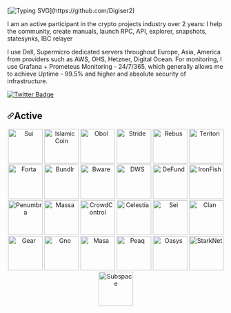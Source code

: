 
[![Typing SVG](https://readme-typing-svg.herokuapp.com?font=Fira+Code&pause=1000&width=800&height=100&lines=Hi+%2C+there.My+name+is+Serhii.+I'm+independent+Pos%2FPoW+validator.)](https://github.com/Digiser2)


I am an active participant in the crypto projects industry over 2 years: I help the community, create manuals, launch RPC, API, explorer, snapshots, statesynks, IBC relayer

I use Dell, Supermicro dedicated servers throughout Europe, Asia, America from providers such as AWS, OHS, Hetzner, Digital Ocean.
For monitoring, I use Grafana + Prometeus Monitoring - 24/7/365, which generally allows me to achieve  Uptime - 99.5% and higher and absolute security of infrastructure.
<div id="badges">
 
  <a href="https://twitter.com/SergeyShylo">
    <img src="https://img.shields.io/badge/Twitter-blue?style=for-the-badge&logo=twitter&logoColor=white" alt="Twitter Badge"/>
  </a>
</div>
<img src="https://komarev.com/ghpvc/?username=your-github-username&style=flat-square&color=blue" alt=""/>

<br>
<h2 dir="auto"><a id="user-content-active" class="anchor" aria-hidden="true" href="#active"><svg class="octicon octicon-link" viewBox="0 0 16 16" version="1.1" width="16" height="16" aria-hidden="true"><path fill-rule="evenodd" d="M7.775 3.275a.75.75 0 001.06 1.06l1.25-1.25a2 2 0 112.83 2.83l-2.5 2.5a2 2 0 01-2.83 0 .75.75 0 00-1.06 1.06 3.5 3.5 0 004.95 0l2.5-2.5a3.5 3.5 0 00-4.95-4.95l-1.25 1.25zm-4.69 9.64a2 2 0 010-2.83l2.5-2.5a2 2 0 012.83 0 .75.75 0 001.06-1.06 3.5 3.5 0 00-4.95 0l-2.5 2.5a3.5 3.5 0 004.95 4.95l1.25-1.25a.75.75 0 00-1.06-1.06l-1.25 1.25a2 2 0 01-2.83 0z"></path></svg></a>Active</h2>
<div align="center" dir="auto">  
<a href="#"><img src="https://github.com/hivefive-space/hivefive-space/raw/94371afd3f20f6d1a64094e5bbbc5e60838b6b44/img/Sui.png" title="Sui" width="80" height="auto" style="max-width: 100%;"></a>   
<a href="#"><img src="https://github.com/hivefive-space/hivefive-space/raw/b03d4395bd88cd72bc681213ea2bbe140128be47/img/Islamic%20Coin.png" title="Islamic Coin" width="80" height="auto" style="max-width: 100%;"></a>     
<a href="#"><img src="https://github.com/hivefive-space/hivefive-space/raw/94371afd3f20f6d1a64094e5bbbc5e60838b6b44/img/Obol.png" title="Obol" width="80" height="auto" style="max-width: 100%;"></a>   
<a href="#"><img src="https://github.com/hivefive-space/hivefive-space/raw/94371afd3f20f6d1a64094e5bbbc5e60838b6b44/img/Stride.png" title="Stride" width="80" height="auto" style="max-width: 100%;"></a>   
<a href="#"><img src="https://github.com/hivefive-space/hivefive-space/raw/71f9b31828bdabfc44ff6e2a5c8801793fe3f4a2/img/Rebus.png" title="Rebus" width="80" height="auto" style="max-width: 100%;"></a>   
<a href="#"><img src="https://github.com/hivefive-space/hivefive-space/raw/b03d4395bd88cd72bc681213ea2bbe140128be47/img/Teritori.png" title="Teritori" width="80" height="auto" style="max-width: 100%;"></a>   
<a href="#"><img src="https://github.com/hivefive-space/hivefive-space/raw/74fb60305db6706e5b9bbbc789de8d09c23b838b/img/Forta.png" title="Forta" width="80" height="auto" style="max-width: 100%;"></a>   
<a href="#"><img src="https://github.com/hivefive-space/hivefive-space/raw/b03d4395bd88cd72bc681213ea2bbe140128be47/img/Bundlr.png" title="Bundlr" width="80" height="auto" style="max-width: 100%;"></a>   
<a href="#"><img src="https://github.com/hivefive-space/hivefive-space/raw/b03d4395bd88cd72bc681213ea2bbe140128be47/img/Bware.png" title="Bware" width="80" height="auto" style="max-width: 100%;"></a>   
<a href="#"><img src="https://github.com/hivefive-space/hivefive-space/raw/b03d4395bd88cd72bc681213ea2bbe140128be47/img/DWS.png" title="DWS" width="80" height="auto" style="max-width: 100%;"></a>   
<a href="#"><img src="https://github.com/hivefive-space/hivefive-space/raw/74fb60305db6706e5b9bbbc789de8d09c23b838b/img/DeFund.png" title="DeFund" width="80" height="auto" style="max-width: 100%;"></a>   
<a href="#"><img src="https://github.com/hivefive-space/hivefive-space/raw/94371afd3f20f6d1a64094e5bbbc5e60838b6b44/img/Ironfish.png" title="IronFish" width="80" height="auto" style="max-width: 100%;"></a>   
<a href="#"><img src="https://github.com/hivefive-space/hivefive-space/raw/b03d4395bd88cd72bc681213ea2bbe140128be47/img/Penumbra.png" title="Penumbra" width="80" height="auto" style="max-width: 100%;"></a>   
<a href="#"><img src="https://github.com/hivefive-space/hivefive-space/raw/1f5a9e4980d80b35152ba83a0a9b255d22149c80/img/Massa.png" title="Massa" width="80" height="auto" style="max-width: 100%;"></a>   
<a href="#"><img src="https://github.com/hivefive-space/hivefive-space/raw/94371afd3f20f6d1a64094e5bbbc5e60838b6b44/img/CrowdControl.png" title="CrowdControl" width="80" height="auto" style="max-width: 100%;"></a>   
<a href="#"><img src="https://github.com/hivefive-space/hivefive-space/raw/2013558e77637700f16708ba73f456f54ce2f5d8/img/Celectia.png" title="Celestia" width="80" height="auto" style="max-width: 100%;"></a>   
<a href="#"><img src="https://github.com/hivefive-space/hivefive-space/raw/94f3c7804fe17ba9d5447cc22db0a9787ac2186e/img/Sei.png" title="Sei" width="80" height="auto" style="max-width: 100%;"></a>   
<a href="#"><img src="https://github.com/hivefive-space/hivefive-space/raw/2013558e77637700f16708ba73f456f54ce2f5d8/img/Clan.png" title="Clan" width="80" height="auto" style="max-width: 100%;"></a>   
<a href="#"><img src="https://github.com/hivefive-space/hivefive-space/raw/2013558e77637700f16708ba73f456f54ce2f5d8/img/Gear.png" title="Gear" width="80" height="auto" style="max-width: 100%;"></a>   
<a href="#"><img src="https://github.com/hivefive-space/hivefive-space/raw/2013558e77637700f16708ba73f456f54ce2f5d8/img/Gno.png" title="Gno" width="80" height="auto" style="max-width: 100%;"></a>   
<a href="#"><img src="https://github.com/hivefive-space/hivefive-space/raw/2013558e77637700f16708ba73f456f54ce2f5d8/img/Masa.png" title="Masa" width="80" height="auto" style="max-width: 100%;"></a>   
<a href="#"><img src="https://github.com/hivefive-space/hivefive-space/raw/b03d4395bd88cd72bc681213ea2bbe140128be47/img/Peaq.png" title="Peaq" width="80" height="auto" style="max-width: 100%;"></a>   
<a href="#"><img src="https://github.com/hivefive-space/hivefive-space/raw/2013558e77637700f16708ba73f456f54ce2f5d8/img/Oasys.png" title="Oasys" width="80" height="auto" style="max-width: 100%;"></a>   
<a href="#"><img src="https://github.com/hivefive-space/hivefive-space/raw/2013558e77637700f16708ba73f456f54ce2f5d8/img/StarkNet.png" title="StarkNet" width="80" height="auto" style="max-width: 100%;"></a>   
<a href="#"><img src="https://github.com/hivefive-space/hivefive-space/raw/94f3c7804fe17ba9d5447cc22db0a9787ac2186e/img/Subspace.png" title="Subspace" width="80" height="auto" style="max-width: 100%;"></a>   
</div> 

